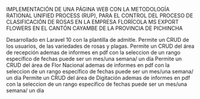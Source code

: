IMPLEMENTACIÓN DE UNA PÁGINA WEB CON LA METODOLOGÍA
RATIONAL UNIFIED PROCESS (RUP), PARA EL CONTROL DEL
PROCESO DE CLASIFICACIÓN DE ROSAS EN LA EMPRESA
FLORÍCOLA MS EXPORT FLOWERS EN EL CANTÓN CAYAMBE DE LA
PROVINCIA DE PICHINCHA

Desarrollado en Laravel 10 con la plantilla de admitle.
Permite un CRUD de los usuarios, de las variedades de rosas y plagas.
Permite un CRUD del área de recepción ademas de informes en pdf con la seleccion de un rango específico de fechas puede ser un mes/una semana/ un día
Permite un CRUD del área de Flor Nacional ademas de informes en pdf con la seleccion de un rango específico de fechas puede ser un mes/una semana/ un día
Permite un CRUD del área de Digitación ademas de informes en pdf con la seleccion de un rango específico de fechas puede ser un mes/una semana/ un día

